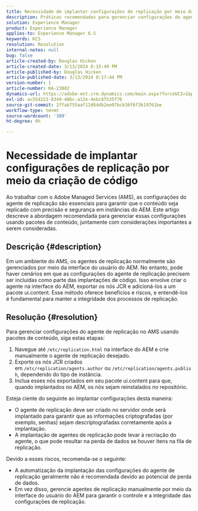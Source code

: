 ```yaml
---
title: Necessidade de implantar configurações de replicação por meio da criação de código
description: Práticas recomendadas para gerenciar configurações do agente de replicação em ambientes AMS
solution: Experience Manager
product: Experience Manager
applies-to: Experience Manager 6.5
keywords: KCS
resolution: Resolution
internal-notes: null
bug: false
article-created-by: Douglas Hicken
article-created-date: 3/13/2024 8:15:49 PM
article-published-by: Douglas Hicken
article-published-date: 3/13/2024 8:17:44 PM
version-number: 1
article-number: KA-23882
dynamics-url: https://adobe-ent.crm.dynamics.com/main.aspx?forceUCI=1&pagetype=entityrecord&etn=knowledgearticle&id=c387107a-76e1-ee11-904c-00224806b7b2
exl-id: ac554221-8349-48bc-a12e-4ebc8f535f76
source-git-commit: 2ffab755aaf12d64db2ee07bcb36f6f3b19761be
workflow-type: tm+mt
source-wordcount: '309'
ht-degree: 0%

---
```


# Necessidade de implantar configurações de replicação por meio da criação de código


Ao trabalhar com o Adobe Managed Services (AMS), as configurações do agente de replicação são essenciais para garantir que o conteúdo seja replicado com precisão e segurança em instâncias do AEM. Este artigo descreve a abordagem recomendada para gerenciar essas configurações usando pacotes de conteúdo, juntamente com considerações importantes a serem consideradas.

## Descrição {#description}


Em um ambiente do AMS, os agentes de replicação normalmente são gerenciados por meio da interface do usuário do AEM. No entanto, pode haver cenários em que as configurações do agente de replicação precisem ser incluídas como parte das implantações de código. Isso envolve criar o agente na interface do AEM, exportar os nós JCR e adicioná-los a um pacote ui.content. Esse método oferece benefícios e riscos, e entendê-los é fundamental para manter a integridade dos processos de replicação.


## Resolução {#resolution}


Para gerenciar configurações do agente de replicação no AMS usando pacotes de conteúdo, siga estas etapas:

1. Navegue até `/etc/replication.html` na interface do AEM e crie manualmente o agente de replicação desejado.
2. Exporte os nós JCR criados em `/etc/replication/agents.author` ou `/etc/replication/agents.publish`, dependendo do tipo de instância.
3. Inclua esses nós exportados em seu pacote ui.content para que, quando implantados no AEM, os nós sejam reinstalados no repositório.


Esteja ciente do seguinte ao implantar configurações desta maneira:

- O agente de replicação deve ser criado no servidor onde será implantado para garantir que as informações criptografadas (por exemplo, senhas) sejam descriptografadas corretamente após a implantação.
- A implantação de agentes de replicação pode levar à recriação do agente, o que pode resultar na perda de dados se houver itens na fila de replicação.


Devido a esses riscos, recomenda-se o seguinte:

- A automatização da implantação das configurações do agente de replicação geralmente não é recomendada devido ao potencial de perda de dados.
- Em vez disso, gerencie agentes de replicação manualmente por meio da interface do usuário do AEM para garantir o controle e a integridade das configurações de replicação.
